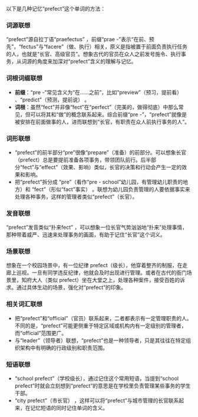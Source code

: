 以下是几种记忆“prefect”这个单词的方法：

### 词源联想
“prefect”源自拉丁语“praefectus” ，前缀“prae -”表示“在前、预先”，“fectus”与“facere”（做、执行）相关，原义是指被置于前面负责执行任务的人，也就是“长官、高级官员”。想象古代的官员在众人之前发号施令、执行事务，从词源的角度来加深对“prefect”含义的理解与记忆。

### 词根词缀联想
 - **前缀**：“pre -”常见含义为“在……之前”，比如“preview”（预习，提前看） 、“predict”（预测，提前说） 。
 - **词根**：虽然“fect”并非像“fect”在“perfect”（完美的，做得彻底）中那么常见，但可以将其和“做”的概念联系起来。综合前缀“pre -”，“prefect”就像是被安排在前面做事的人，进而联想到“长官，有职责在众人前执行事务的人”。

### 词形联想
 - “prefect”的前半部分“pre”很像“prepare”（准备）的前部分。可以想象长官（prefect）总是要提前准备各项事务，带领团队前行。后半部分“fect”与“effect”（效果、影响）类似，长官的决策和行动会产生一定的效果和影响。
 - 把“prefect”拆分成 “pre”（看作“pre - school”幼儿园，有管理幼儿职责的地方）和 “fect”（形似“fact”事实） 。联想为幼儿园负责管理的人要依据事实来处理各种事务，这样的管理者类似“prefect”（长官）。

### 发音联想
“prefect”发音类似“扑来fect” ，可以想象一位长官气势汹汹地“扑来”处理事情，那种带着威严、迅速来处理事务的画面，有助于记住“长官”这个词义。

### 场景联想
想象在一个校园场景中，有一位纪律 prefect（级长），他穿着整齐的制服，在走廊上巡视。一旦有同学违反纪律，他就会及时出现进行管理。或者在古代的衙门场景里，知府大人（类似 prefect）坐在大堂之上，处理各种案件，接受百姓的诉求。通过具体生动的场景，强化对“prefect”的印象。

### 相关词汇联想
 - 把“prefect”和“official”（官员）联系起来，二者都表示有一定管理职责的人。不同的是，“prefect”可能更侧重于特定区域或机构内有一定级别的管理者，而“official”范围更广。
 - 与“leader”（领导者）联想，“prefect”也是一种领导者，只是其往往在特定组织架构中有明确的行政级别和职责范围。

### 短语联想
 - “school prefect”（学校级长），通过记住这个常用短语，当提到“school prefect”时就会立刻想到“prefect”的意思是在学校里负责管理某些事务的学生干部。
 - “city prefect”（市长官） ，这样可以将“prefect”与城市管理的长官联系起来，在记忆短语的同时记住单词的含义。 